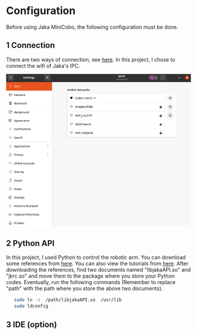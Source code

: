 # Configuration

Before using Jaka MiniCobo, the following configuration must be done.

## 1 Connection

There are two ways of connection, see [here](https://github.com/SUSTech-AMASLAB/JAKA-MiniCobo/blob/main/Notes/2.%E6%9C%BA%E6%A2%B0%E8%87%82%E4%BB%A3%E7%A0%81%E8%B0%83%E8%AF%95/2.%E6%9C%BA%E6%A2%B0%E8%87%82%E4%BB%A3%E7%A0%81%E8%B0%83%E8%AF%95.md). In this project, I chose to connect the wifi of Jaka's IPC.

<p align="center"><img src="https://github.com/HenryWJL/RGB-D_Camera_Based_Robotic_Grasping_Project/blob/main/Configuration/Img/Img1.png" /></p>

## 2 Python API

In this project, I used Python to control the robotic arm. You can download some references from [here](https://www.jaka.com/jszl.html). You can also view the tutorials from [here](https://github.com/HenryWJL/JAKA-MiniCobo/blob/main/SDK/python%E4%BA%8C%E6%AC%A1%E5%BC%80%E5%8F%91.pdf). After downloading the references, find two documents named "libjakaAPI.so" and "jkrc.so" and move them to the package where you store your Python codes. Eventually, run the following commands (Remember to replace "path" with the path where you store the above two documents).

```bash
   sudo ln -s  /path/libjakaAPI.so  /usr/lib
   sudo ldconfig
```

## 3 IDE (option)
